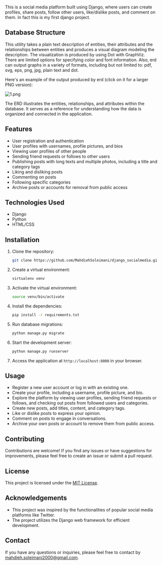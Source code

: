 
This is a social media platform built using Django, where users can create profiles, share posts, follow other users, like/dislike posts, and comment on them.
In fact this is my first django project. 

## Database Structure
This utility takes a plain text description of entities, their attributes and the relationships between entities and produces a visual diagram modeling the description. The visualization is produced by using Dot with GraphViz. There are limited options for specifying color and font information. Also, erd can output graphs in a variety of formats, including but not limited to: pdf, svg, eps, png, jpg, plain text and dot.

Here's an example of the output produced by erd (click on it for a larger PNG version):

![1.png](..%2F1.png)

The ERD illustrates the entities, relationships, and attributes within the database. It serves as a reference for understanding how the data is organized and connected in the application.

## Features

- User registration and authentication
- User profiles with usernames, profile pictures, and bios
- Viewing user profiles of other people
- Sending friend requests or follows to other users
- Publishing posts with long texts and multiple photos, including a title and category tags
- Liking and disliking posts
- Commenting on posts
- Following specific categories
- Archive posts or accounts for removal from public access

## Technologies Used

- Django
- Python
- HTML/CSS


## Installation

1. Clone the repository:

   ```bash
   git clone https://github.com/MahdiehSoleimani/django_socialmedia.git
   ```

2. Create a virtual environment:

   ```bash
   virtualenv venv
   ```

3. Activate the virtual environment:

   ```bash
   source venv/bin/activate
   ```

4. Install the dependencies:

   ```bash
   pip install -r requirements.txt
   ```

5. Run database migrations:

   ```bash
   python manage.py migrate
   ```

6. Start the development server:

   ```bash
   python manage.py runserver
   ```

7. Access the application at `http://localhost:8000` in your browser.

## Usage

- Register a new user account or log in with an existing one.
- Create your profile, including a username, profile picture, and bio.
- Explore the platform by viewing user profiles, sending friend requests or follows, and checking out posts from followed users and categories.
- Create new posts, add titles, content, and category tags.
- Like or dislike posts to express your opinion.
- Comment on posts to engage in conversations.
- Archive your own posts or account to remove them from public access.

## Contributing

Contributions are welcome! If you find any issues or have suggestions for improvements, please feel free to create an issue or submit a pull request.

## License

This project is licensed under the [MIT License](LICENSE).

## Acknowledgements

- This project was inspired by the functionalities of popular social media platforms like Twitter.
- The project utilizes the Django web framework for efficient development.

## Contact

If you have any questions or inquiries, please feel free to contact by mahdieh.soleimani2000@gmail.com.

